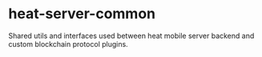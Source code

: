 # heat-server-common

Shared utils and interfaces used between heat mobile server backend and custom blockchain protocol plugins.